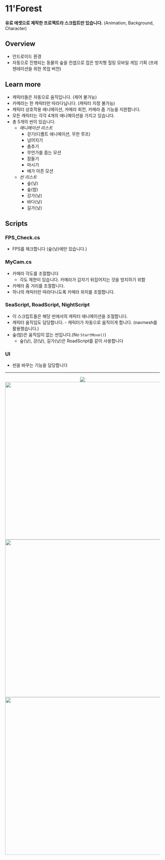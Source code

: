 # 11'Forest


**유료 에셋으로 제작한 프로젝트라 스크립트만 있습니다.**
(Animation, Background, Character)

## Overview
+ 안드로이드 환경
+ 자동으로 진행되는 동물의 숲을 컨셉으로 잡은 방치형 힐링 모바일 게임 기획 (프레젠테이션을 위한 목업 버전)

## Learn more
+ 캐릭터들은 자동으로 움직입니다. (제어 불가능)
+ 카메라는 한 캐릭터만 따라다닙니다. (캐릭터 지정 불가능)
+ 캐릭터 상호작용 애니메이션, 카메라 회전, 카메라 줌 기능을 지원합니다.
+ 모든 캐릭터는 각각 4개의 애니메이션을 가지고 있습니다.
+ 총 5개의 씬이 있습니다.
  + _애니메이션 리스트_
    + 걷기(디폴트 애니메이션, 무한 루프)
    + 넘어지기
    + 춤추기
    + 무언가를 줍는 모션
    + 잠들기
    + 마시기
    + 배가 아픈 모션
  + _씬 리스트_
    + 숲(낮)
    + 숲(밤)
    + 강가(낮)
    + 바다(낮)
    + 길가(낮)

## Scripts
### FPS_Check.cs
+ FPS를 체크합니다 (숲(낮)에만 있습니다.) 


### MyCam.cs
+ 카메라 각도를 조절합니다
  + 각도 제한이 있습니다. 카메라가 갑자기 뒤집어지는 것을 방지하기 위함
+ 카메라 줌 거리를 조절합니다.
+ 하나의 캐릭터만 따라다니도록 카메라 위치를 조절합니다.

### SeaScript, RoadScript, NightScript
+ 이 스크립트들은 해당 씬에서의 캐릭터 애니메이션을 조절합니다.
+ 캐릭터 움직임도 담당합니다. - 캐릭터가 자동으로 움직이게 합니다. (navmesh를 활용했습니다.)
+ 숲(밤)은 움직임이 없는 씬입니다.(No `StartMove()`)
  + 숲(낮), 강(낮), 길가(낮)은 RoadScript를 같이 사용합니다



### UI
+ 씬을 바꾸는 기능을 담당합니다
---
<p align="center">
<img src="https://github.com/WooChan-Noh/11-forest/assets/103042258/afcf486c-e38c-4f32-8d41-3a8da373a723"
</p>
<img src="https://github.com/WooChan-Noh/11-forest/assets/103042258/d31599e7-ae2e-46bc-8535-bf4a2ff10721" width="1024" height="512"/>
<img src="https://github.com/WooChan-Noh/11-forest/assets/103042258/6fb27c2d-b894-4eff-823c-7fbc27503ef3" width="1024" height="512"/>
<img src= "https://github.com/WooChan-Noh/11-forest/assets/103042258/e7b227fc-4098-4cef-8841-fe46fb90515e" width="1024" height="512"/>


